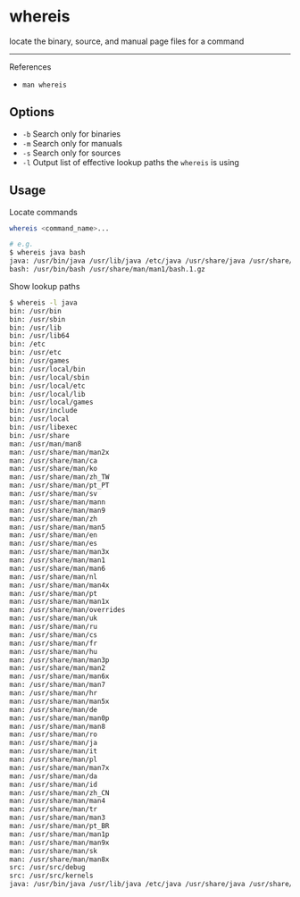 # whereis

locate the binary, source, and manual page files for a command

---

References

- `man whereis`

## Options

- `-b` Search only for binaries
- `-m` Search only for manuals
- `-s` Search only for sources
- `-l` Output list of effective lookup paths the `whereis` is using

## Usage

Locate commands

```bash
whereis <command_name>...

# e.g.
$ whereis java bash
java: /usr/bin/java /usr/lib/java /etc/java /usr/share/java /usr/share/man/man1/java.1
bash: /usr/bin/bash /usr/share/man/man1/bash.1.gz
```

Show lookup paths

```bash
$ whereis -l java
bin: /usr/bin
bin: /usr/sbin
bin: /usr/lib
bin: /usr/lib64
bin: /etc
bin: /usr/etc
bin: /usr/games
bin: /usr/local/bin
bin: /usr/local/sbin
bin: /usr/local/etc
bin: /usr/local/lib
bin: /usr/local/games
bin: /usr/include
bin: /usr/local
bin: /usr/libexec
bin: /usr/share
man: /usr/man/man8
man: /usr/share/man/man2x
man: /usr/share/man/ca
man: /usr/share/man/ko
man: /usr/share/man/zh_TW
man: /usr/share/man/pt_PT
man: /usr/share/man/sv
man: /usr/share/man/mann
man: /usr/share/man/man9
man: /usr/share/man/zh
man: /usr/share/man/man5
man: /usr/share/man/en
man: /usr/share/man/es
man: /usr/share/man/man3x
man: /usr/share/man/man1
man: /usr/share/man/man6
man: /usr/share/man/nl
man: /usr/share/man/man4x
man: /usr/share/man/pt
man: /usr/share/man/man1x
man: /usr/share/man/overrides
man: /usr/share/man/uk
man: /usr/share/man/ru
man: /usr/share/man/cs
man: /usr/share/man/fr
man: /usr/share/man/hu
man: /usr/share/man/man3p
man: /usr/share/man/man2
man: /usr/share/man/man6x
man: /usr/share/man/man7
man: /usr/share/man/hr
man: /usr/share/man/man5x
man: /usr/share/man/de
man: /usr/share/man/man0p
man: /usr/share/man/man8
man: /usr/share/man/ro
man: /usr/share/man/ja
man: /usr/share/man/it
man: /usr/share/man/pl
man: /usr/share/man/man7x
man: /usr/share/man/da
man: /usr/share/man/id
man: /usr/share/man/zh_CN
man: /usr/share/man/man4
man: /usr/share/man/tr
man: /usr/share/man/man3
man: /usr/share/man/pt_BR
man: /usr/share/man/man1p
man: /usr/share/man/man9x
man: /usr/share/man/sk
man: /usr/share/man/man8x
src: /usr/src/debug
src: /usr/src/kernels
java: /usr/bin/java /usr/lib/java /etc/java /usr/share/java /usr/share/man/man1/java.1
```